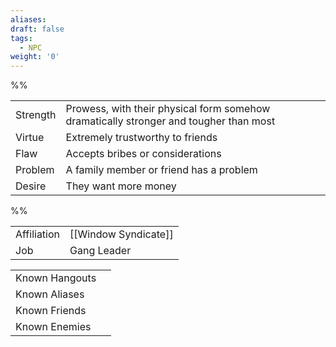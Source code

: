 ```yaml
---
aliases: 
draft: false
tags:
  - NPC
weight: '0'
---
```

%%

|                 |                                                                                                           |
| ---------- | ------------------------------------------------------------------------ |
| <span class="leftTH">Strength</span>  | Prowess, with their physical form somehow dramatically stronger and tougher than most |
| <span class="leftTH">Virtue</span>      | Extremely trustworthy to friends                                                      |
| <span class="leftTH">Flaw</span>        | Accepts bribes or considerations                                                      |
| <span class="leftTH">Problem</span>  | A family member or friend has a problem                                        |
| <span class="leftTH">Desire</span>     | They want more money                                                                    |
%%

|                                         |                      |
| --------------------------------------- | -------------------- |
| <span class="leftTH">Affiliation</span> | [[Window Syndicate]] |
| <span class="leftTH">Job</span>         | Gang Leader          |

|                                            |     |
| ------------------------------------------ | --- |
| <span class="leftTH">Known Hangouts</span> |     |
| <span class="leftTH">Known Aliases</span>  |     |
| <span class="leftTH">Known Friends</span>  |     |
| <span class="leftTH">Known Enemies</span>  |     |
